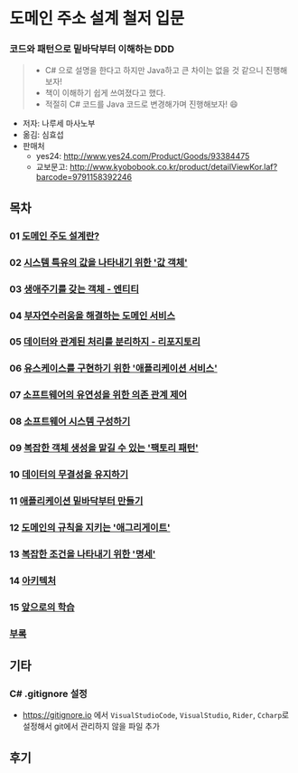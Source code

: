 # 도메인 주소 설계 철저 입문

### 코드와 패턴으로 밑바닥부터 이해하는 DDD

> * C# 으로 설명을 한다고 하지만 Java하고 큰 차이는 없을 것 같으니 진행해보자!
> * 책이 이해하기 쉽게 쓰여졌다고 했다. 
> * 적절히 C# 코드를 Java 코드로 변경해가며 진행해보자! 😄

* 저자: 나루세 마사노부
* 옮김: 심효섭
* 판매처
  * yes24: http://www.yes24.com/Product/Goods/93384475
  * 교보문고: http://www.kyobobook.co.kr/product/detailViewKor.laf?barcode=9791158392246



## 목차

### 01 [도메인 주도 설계란?](chap01)

### 02 [시스템 특유의 값을 나타내기 위한 '값 객체'](chap02)

### 03 [생애주기를 갖는 객체 - 엔티티](chap03)

### 04 [부자연수러움을 해결하는 도메인 서비스](chap04) 

### 05 [데이터와 관계된 처리를 분리하지 - 리포지토리](chap05)

### 06 [유스케이스를 구현하기 위한 '애플리케이션 서비스'](chap06)

### 07 [소프트웨어의 유연성을 위한 의존 관계 제어](chap07)

### 08 [소프트웨어 시스템 구성하기](chap08)

### 09 [복잡한 객체 생성을 맡길 수 있는 '팩토리 패턴'](chap09)

### 10 [데이터의 무결성을 유지하기](chap10)

### 11 [애플리케이션 밑바닥부터 만들기](chap11)

### 12 [도메인의 규칙을 지키는 '애그리게이트'](chap12)

### 13 [복잡한 조건을 나타내기 위한 '명세'](chap13)

### 14 [아키텍처](chap14)

### 15 [앞으로의 학습](chap15)

### [부록](appendix)





## 기타

### C#  .gitignore 설정

* https://gitignore.io 에서 `VisualStudioCode`, `VisualStudio`, `Rider`, `Ccharp`로 설정해서 git에서 관리하지 않을 파일 추가



## 후기
